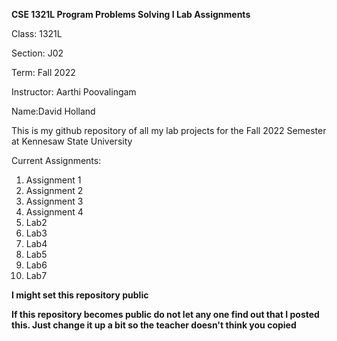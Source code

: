 **CSE 1321L Program Problems Solving I Lab Assignments**

Class: 1321L

Section: J02

Term: Fall 2022

Instructor: Aarthi Poovalingam

Name:David Holland

This is my github repository of all my lab projects 
for the Fall 2022 Semester at Kennesaw State University

Current Assignments:
1. Assignment 1
2. Assignment 2
3. Assignment 3
4. Assignment 4
5. Lab2
6. Lab3
7. Lab4
8. Lab5
9. Lab6
10. Lab7

**I might set this repository public**

**If this repository becomes public do not 
let any one find out that I posted this. 
Just change it up a bit so the teacher doesn't think you copied**

